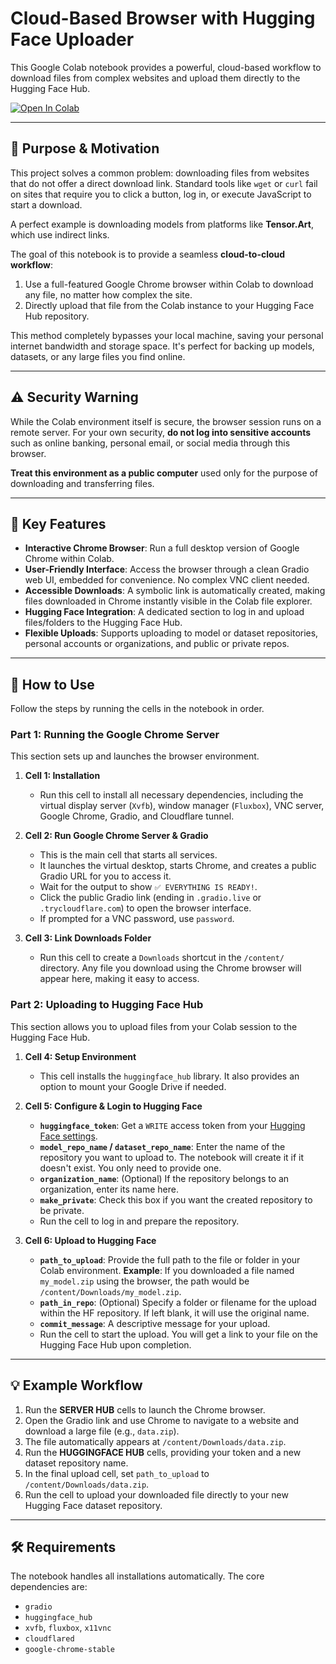 # Cloud-Based Browser with Hugging Face Uploader

This Google Colab notebook provides a powerful, cloud-based workflow to download files from complex websites and upload them directly to the Hugging Face Hub.

[![Open In Colab](https://colab.research.google.com/assets/colab-badge.svg)](https://colab.research.google.com/github/ibnmrs/Chrome-Colab/blob/main/Chrome_Colab_2.ipynb)

---

## 🎯 Purpose & Motivation

This project solves a common problem: downloading files from websites that do not offer a direct download link. Standard tools like `wget` or `curl` fail on sites that require you to click a button, log in, or execute JavaScript to start a download.

A perfect example is downloading models from platforms like **Tensor.Art**, which use indirect links.

The goal of this notebook is to provide a seamless **cloud-to-cloud workflow**:
1.  Use a full-featured Google Chrome browser within Colab to download any file, no matter how complex the site.
2.  Directly upload that file from the Colab instance to your Hugging Face Hub repository.

This method completely bypasses your local machine, saving your personal internet bandwidth and storage space. It's perfect for backing up models, datasets, or any large files you find online.

---

## ⚠️ Security Warning

While the Colab environment itself is secure, the browser session runs on a remote server. For your own security, **do not log into sensitive accounts** such as online banking, personal email, or social media through this browser.

**Treat this environment as a public computer** used only for the purpose of downloading and transferring files.

---

## 🚀 Key Features

-   **Interactive Chrome Browser**: Run a full desktop version of Google Chrome within Colab.
-   **User-Friendly Interface**: Access the browser through a clean Gradio web UI, embedded for convenience. No complex VNC client needed.
-   **Accessible Downloads**: A symbolic link is automatically created, making files downloaded in Chrome instantly visible in the Colab file explorer.
-   **Hugging Face Integration**: A dedicated section to log in and upload files/folders to the Hugging Face Hub.
-   **Flexible Uploads**: Supports uploading to model or dataset repositories, personal accounts or organizations, and public or private repos.

---

## 📖 How to Use

Follow the steps by running the cells in the notebook in order.

### Part 1: Running the Google Chrome Server

This section sets up and launches the browser environment.

1.  **Cell 1: Installation**
    -   Run this cell to install all necessary dependencies, including the virtual display server (`Xvfb`), window manager (`Fluxbox`), VNC server, Google Chrome, Gradio, and Cloudflare tunnel.

2.  **Cell 2: Run Google Chrome Server & Gradio**
    -   This is the main cell that starts all services.
    -   It launches the virtual desktop, starts Chrome, and creates a public Gradio URL for you to access it.
    -   Wait for the output to show `✅ EVERYTHING IS READY!`.
    -   Click the public Gradio link (ending in `.gradio.live` or `.trycloudflare.com`) to open the browser interface.
    -   If prompted for a VNC password, use `password`.

3.  **Cell 3: Link Downloads Folder**
    -   Run this cell to create a `Downloads` shortcut in the `/content/` directory. Any file you download using the Chrome browser will appear here, making it easy to access.

### Part 2: Uploading to Hugging Face Hub

This section allows you to upload files from your Colab session to the Hugging Face Hub.

1.  **Cell 4: Setup Environment**
    -   This cell installs the `huggingface_hub` library. It also provides an option to mount your Google Drive if needed.

2.  **Cell 5: Configure & Login to Hugging Face**
    -   **`huggingface_token`**: Get a `WRITE` access token from your [Hugging Face settings](https://huggingface.co/settings/tokens).
    -   **`model_repo_name` / `dataset_repo_name`**: Enter the name of the repository you want to upload to. The notebook will create it if it doesn't exist. You only need to provide one.
    -   **`organization_name`**: (Optional) If the repository belongs to an organization, enter its name here.
    -   **`make_private`**: Check this box if you want the created repository to be private.
    -   Run the cell to log in and prepare the repository.

3.  **Cell 6: Upload to Hugging Face**
    -   **`path_to_upload`**: Provide the full path to the file or folder in your Colab environment. **Example**: If you downloaded a file named `my_model.zip` using the browser, the path would be `/content/Downloads/my_model.zip`.
    -   **`path_in_repo`**: (Optional) Specify a folder or filename for the upload within the HF repository. If left blank, it will use the original name.
    -   **`commit_message`**: A descriptive message for your upload.
    -   Run the cell to start the upload. You will get a link to your file on the Hugging Face Hub upon completion.

---

## 💡 Example Workflow

1.  Run the **SERVER HUB** cells to launch the Chrome browser.
2.  Open the Gradio link and use Chrome to navigate to a website and download a large file (e.g., `data.zip`).
3.  The file automatically appears at `/content/Downloads/data.zip`.
4.  Run the **HUGGINGFACE HUB** cells, providing your token and a new dataset repository name.
5.  In the final upload cell, set `path_to_upload` to `/content/Downloads/data.zip`.
6.  Run the cell to upload your downloaded file directly to your new Hugging Face dataset repository.

---

## 🛠️ Requirements

The notebook handles all installations automatically. The core dependencies are:
-   `gradio`
-   `huggingface_hub`
-   `xvfb`, `fluxbox`, `x11vnc`
-   `cloudflared`
-   `google-chrome-stable`

